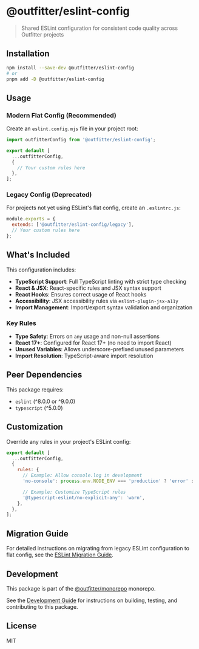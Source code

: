 # @outfitter/eslint-config

> Shared ESLint configuration for consistent code quality across Outfitter
> projects

## Installation

```bash
npm install --save-dev @outfitter/eslint-config
# or
pnpm add -D @outfitter/eslint-config
```

## Usage

### Modern Flat Config (Recommended)

Create an `eslint.config.mjs` file in your project root:

```javascript
import outfitterConfig from '@outfitter/eslint-config';

export default [
  ...outfitterConfig,
  {
    // Your custom rules here
  },
];
```

### Legacy Config (Deprecated)

For projects not yet using ESLint's flat config, create an `.eslintrc.js`:

```javascript
module.exports = {
  extends: ['@outfitter/eslint-config/legacy'],
  // Your custom rules here
};
```

## What's Included

This configuration includes:

- **TypeScript Support**: Full TypeScript linting with strict type checking
- **React & JSX**: React-specific rules and JSX syntax support
- **React Hooks**: Ensures correct usage of React hooks
- **Accessibility**: JSX accessibility rules via `eslint-plugin-jsx-a11y`
- **Import Management**: Import/export syntax validation and organization

### Key Rules

- **Type Safety**: Errors on `any` usage and non-null assertions
- **React 17+**: Configured for React 17+ (no need to import React)
- **Unused Variables**: Allows underscore-prefixed unused parameters
- **Import Resolution**: TypeScript-aware import resolution

## Peer Dependencies

This package requires:

- `eslint` (^8.0.0 or ^9.0.0)
- `typescript` (^5.0.0)

## Customization

Override any rules in your project's ESLint config:

```javascript
export default [
  ...outfitterConfig,
  {
    rules: {
      // Example: Allow console.log in development
      'no-console': process.env.NODE_ENV === 'production' ? 'error' : 'warn',

      // Example: Customize TypeScript rules
      '@typescript-eslint/no-explicit-any': 'warn',
    },
  },
];
```

## Migration Guide

For detailed instructions on migrating from legacy ESLint configuration to flat
config, see the
[ESLint Migration Guide](../../docs/migration/legacy-to-flat-config.md).

## Development

This package is part of the
[@outfitter/monorepo](https://github.com/outfitter-dev/monorepo) monorepo.

See the [Development Guide](../../docs/contributing/development.md) for
instructions on building, testing, and contributing to this package.

## License

MIT
